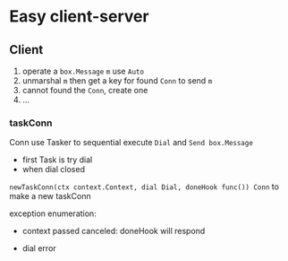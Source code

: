 # Easy client-server

## Client

1. operate a `box.Message` `m` use `Auto`
2. unmarshal `m` then get a key for found `Conn` to send `m`
3. cannot found the `Conn`, create one
4. ...

### taskConn

Conn use Tasker to sequential execute `Dial` and `Send box.Message`

- first Task is try dial
- when dial closed

`newTaskConn(ctx context.Context, dial Dial, doneHook func()) Conn` to make a new taskConn

exception enumeration:

- context passed canceled: doneHook will respond

- dial error
